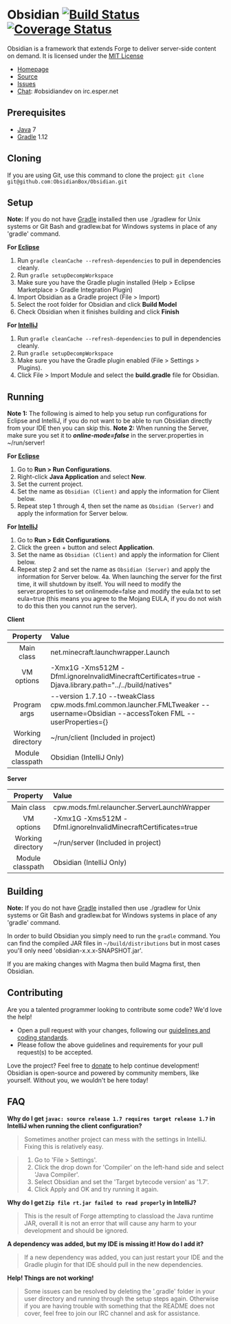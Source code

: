 Obsidian [![Build Status](https://travis-ci.org/ObsidianBox/Obsidian.png?branch=master)](https://travis-ci.org/ObsidianBox/Obsidian) [![Coverage Status](https://coveralls.io/repos/ObsidianBox/Obsidian/badge.png)](https://coveralls.io/r/ObsidianBox/Obsidian)
=============
Obsidian is a framework that extends Forge to deliver server-side content on demand. It is licensed under the [MIT License]

* [Homepage]
* [Source]
* [Issues]
* [Chat]: #obsidiandev on irc.esper.net

## Prerequisites
* [Java] 7
* [Gradle] 1.12

## Cloning
If you are using Git, use this command to clone the project: `git clone git@github.com:ObsidianBox/Obsidian.git`

## Setup
__Note:__ If you do not have [Gradle] installed then use ./gradlew for Unix systems or Git Bash and gradlew.bat for Windows systems in place of any 'gradle' command.

__For [Eclipse]__  
  1. Run `gradle cleanCache --refresh-dependencies` to pull in dependencies cleanly.  
  2. Run `gradle setupDecompWorkspace`  
  3. Make sure you have the Gradle plugin installed (Help > Eclipse Marketplace > Gradle Integration Plugin)  
  4. Import Obsidian as a Gradle project (File > Import)
  5. Select the root folder for Obsidian and click **Build Model**
  6. Check Obsidian when it finishes building and click **Finish**

__For [IntelliJ]__  
  1. Run `gradle cleanCache --refresh-dependencies` to pull in dependencies cleanly.  
  2. Run `gradle setupDecompWorkspace`  
  3. Make sure you have the Gradle plugin enabled (File > Settings > Plugins).  
  4. Click File > Import Module and select the **build.gradle** file for Obsidian.

## Running
__Note 1:__ The following is aimed to help you setup run configurations for Eclipse and IntelliJ, if you do not want to be able to run Obsidian directly from your IDE then you can skip this.
__Note 2:__ When running the Server, make sure you set it to *__online-mode=false__* in the server.properties in ~/run/server!

__For [Eclipse]__  
  1. Go to **Run > Run Configurations**.  
  2. Right-click **Java Application** and select **New**.  
  3. Set the current project.  
  4. Set the name as `Obsidian (Client)` and apply the information for Client below.
  5. Repeat step 1 through 4, then set the name as `Obsidian (Server)` and apply the information for Server below.

__For [IntelliJ]__  
  1. Go to **Run > Edit Configurations**.  
  2. Click the green + button and select **Application**.  
  3. Set the name as `Obsidian (Client)` and apply the information for Client below.
  4. Repeat step 2 and set the name as `Obsidian (Server)` and apply the information for Server below.
  4a. When launching the server for the first time, it will shutdown by itself. You will need to modify the server.properties to set onlinemode=false and modify the eula.txt to set eula=true (this means you agree to the Mojang EULA, if you do not wish to do this then you cannot run the server).

__Client__

|     Property      | Value                                                                                                   |
|:-----------------:|:--------------------------------------------------------------------------------------------------------|
|    Main class     | net.minecraft.launchwrapper.Launch                                                                      |
|    VM options     | -Xmx1G -Xms512M -Dfml.ignoreInvalidMinecraftCertificates=true -Djava.library.path="../../build/natives" |
|   Program args    | --version 1.7.10 --tweakClass cpw.mods.fml.common.launcher.FMLTweaker --username=Obsidian --accessToken FML --userProperties={}                                                                                                       |
| Working directory | ~/run/client (Included in project)                                                                      |
| Module classpath  | Obsidian (IntelliJ Only)                                                                                |

__Server__

|     Property      | Value                                                         |
|:-----------------:|:--------------------------------------------------------------|
|    Main class     | cpw.mods.fml.relauncher.ServerLaunchWrapper                   |
|    VM options     | -Xmx1G -Xms512M -Dfml.ignoreInvalidMinecraftCertificates=true |
| Working directory | ~/run/server (Included in project)                            |
| Module classpath  | Obsidian (IntelliJ Only)                                      |


## Building
__Note:__ If you do not have [Gradle] installed then use ./gradlew for Unix systems or Git Bash and gradlew.bat for Windows systems in place of any 'gradle' command.

In order to build Obsidian you simply need to run the `gradle` command. You can find the compiled JAR files in `~/build/distributions` but in most cases you'll only need 'obsidian-x.x.x-SNAPSHOT.jar'.

If you are making changes with Magma then build Magma first, then Obsidian.

## Contributing
Are you a talented programmer looking to contribute some code? We'd love the help!
* Open a pull request with your changes, following our [guidelines and coding standards](http://wiki.obsidianbox.org/Contributing).
* Please follow the above guidelines and requirements for your pull request(s) to be accepted.

Love the project? Feel free to [donate] to help continue development! Obsidian is open-source and powered by community members, like yourself. Without you, we wouldn't be here today!

## FAQ
__Why do I get `javac: source release 1.7 requires target release 1.7` in IntelliJ when running the client configuration?__
>Sometimes another project can mess with the settings in IntelliJ. Fixing this is relatively easy.

>1. Go to 'File > Settings'.
>2. Click the drop down for 'Compiler' on the left-hand side and select 'Java Compiler'.
>3. Select Obsidian and set the 'Target bytecode version' as '1.7'.
>4. Click Apply and OK and try running it again.

__Why do I get `Zip file rt.jar failed to read properly` in IntelliJ?__
>This is the result of Forge attempting to classload the Java runtime JAR, overall it is not an error that will cause any harm to your development and should be ignored.

__A dependency was added, but my IDE is missing it! How do I add it?__
>If a new dependency was added, you can just restart your IDE and the Gradle plugin for that IDE should pull in the new dependencies.

__Help! Things are not working!__
>Some issues can be resolved by deleting the '.gradle' folder in your user directory and running through the setup steps again. Otherwise if you are having trouble with something that the README does not cover, feel free to join our IRC channel and ask for assistance.

[Chat]: http://obsidianbox.org/chat/
[Donate]: http://obsidianbox.org/donate/
[Eclipse]: http://www.eclipse.org/
[Gradle]: http://www.gradle.org/
[Homepage]: http://obsidianbox.org/
[IntelliJ]: http://www.jetbrains.com/idea/
[Issues]: http://obsidianbox.org/community/support/
[Java]: http://java.oracle.com/
[Source]: https://github.com/ObsidianBox/Obsidian/
[MIT License]: http://www.tldrlegal.com/license/mit-license/
